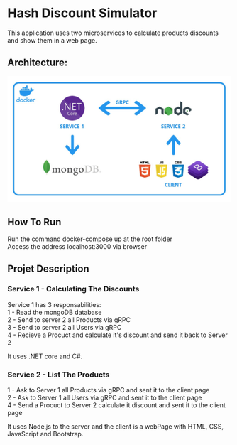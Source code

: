 # Hash Discount Simulator
This application uses two microservices to calculate products discounts and show them in a web page.

## Architecture: 
![Solution Architecture](https://github.com/gastraube/hash-discount-calculator/blob/master/HASH.ProductsList/server/client/img/scheme.JPG?raw=true)


## How To Run

Run the command docker-compose up at the root folder  
Access the address localhost:3000 via browser

## Projet Description 
### Service 1 - Calculating The Discounts
Service 1 has 3 responsabilities:  
1 - Read the mongoDB database  
2 - Send to server 2 all Products via gRPC  
3 - Send to server 2 all Users via gRPC  
4 - Recieve a Procuct and calculate it's discount and send it back to Server 2  

It uses .NET core and C#.

### Service 2 - List The Products
1 - Ask to Server 1 all Products via gRPC and sent it to the client page  
2 - Ask to Server 1 all Users via gRPC and sent it to the client page  
4 - Send a Procuct to Server 2 calculate it discount and sent it to the client page  

It uses Node.js to the server and the client is a webPage with HTML, CSS, JavaScript and Bootstrap.

